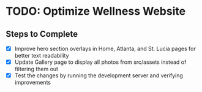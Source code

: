 # TODO: Optimize Wellness Website

## Steps to Complete
- [x] Improve hero section overlays in Home, Atlanta, and St. Lucia pages for better text readability
- [x] Update Gallery page to display all photos from src/assets instead of filtering them out
- [x] Test the changes by running the development server and verifying improvements
